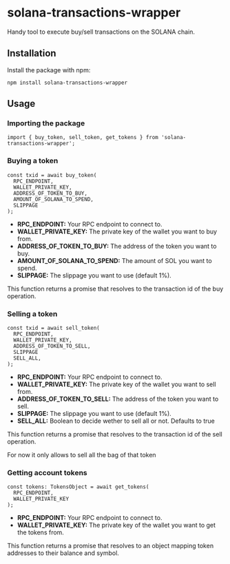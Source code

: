 <h1>solana-transactions-wrapper</h1>

<p>Handy tool to execute buy/sell transactions on the SOLANA chain.</p>

<h2>Installation</h2>

<p>Install the package with npm:</p>

<pre><code>npm install solana-transactions-wrapper</code></pre>

<h2>Usage</h2>

<h3>Importing the package</h3>

<pre><code>import { buy_token, sell_token, get_tokens } from 'solana-transactions-wrapper';</code></pre>

<h3>Buying a token</h3>

<pre><code>const txid = await buy_token(
  RPC_ENDPOINT,
  WALLET_PRIVATE_KEY,
  ADDRESS_OF_TOKEN_TO_BUY,
  AMOUNT_OF_SOLANA_TO_SPEND,
  SLIPPAGE
);</code></pre>

<ul>
  <li><strong>RPC_ENDPOINT:</strong> Your RPC endpoint to connect to.</li>
  <li><strong>WALLET_PRIVATE_KEY:</strong> The private key of the wallet you want to buy from.</li>
  <li><strong>ADDRESS_OF_TOKEN_TO_BUY:</strong> The address of the token you want to buy.</li>
  <li><strong>AMOUNT_OF_SOLANA_TO_SPEND:</strong> The amount of SOL you want to spend.</li>
  <li><strong>SLIPPAGE:</strong> The slippage you want to use (default 1%).</li>
</ul>

<p>This function returns a promise that resolves to the transaction id of the buy operation.</p>

<h3>Selling a token</h3>

<pre><code>const txid = await sell_token(
  RPC_ENDPOINT,
  WALLET_PRIVATE_KEY,
  ADDRESS_OF_TOKEN_TO_SELL,
  SLIPPAGE
  SELL_ALL,
);</code></pre>

<ul>
  <li><strong>RPC_ENDPOINT:</strong> Your RPC endpoint to connect to.</li>
  <li><strong>WALLET_PRIVATE_KEY:</strong> The private key of the wallet you want to sell from.</li>
  <li><strong>ADDRESS_OF_TOKEN_TO_SELL:</strong> The address of the token you want to sell.</li>
  <li><strong>SLIPPAGE:</strong> The slippage you want to use (default 1%).</li>
  <li><strong>SELL_ALL:</strong> Boolean to decide wether to sell all or not. Defaults to true</li>
</ul>

<p>This function returns a promise that resolves to the transaction id of the sell operation.</p>
<p>For now it only allows to sell all the bag of that token</p>

<h3>Getting account tokens</h3>

<pre><code>const tokens: TokensObject = await get_tokens(
  RPC_ENDPOINT,
  WALLET_PRIVATE_KEY
);</code></pre>

<ul>
  <li><strong>RPC_ENDPOINT:</strong> Your RPC endpoint to connect to.</li>
  <li><strong>WALLET_PRIVATE_KEY:</strong> The private key of the wallet you want to get the tokens from.</li>
</ul>

<p>This function returns a promise that resolves to an object mapping token addresses to their balance and symbol.</p>